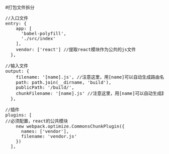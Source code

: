 #打包文件拆分
<pre>//入口文件
entry: {
    app: [
      'babel-polyfill',
      './src/index' 
    ],
    vendor: ['react'] //提取react模块作为公共的js文件
  },

//输入文件
output: {
    filename: '[name].js', //注意这里，用[name]可以自动生成路由名称对应的js文件
    path: path.join(__dirname, 'build'),
    publicPath: '/build/',
    chunkFilename: '[name].js' //注意这里，用[name]可以自动生成路由名称对应的js文件
  },

//插件
plugins: [
//必须配置，react的公共模块
    new webpack.optimize.CommonsChunkPlugin({
      names: ['vendor'],
      filename: 'vendor.js'
    })
  ],</pre>